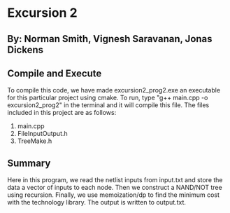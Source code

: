 # Excursion 2 
## By: Norman Smith, Vignesh Saravanan, Jonas Dickens

## Compile and Execute 
To compile this code, we have made excursion2_prog2.exe an executable
for this particular project using cmake. To run, type 
"g++ main.cpp -o excursion2_prog2" in the terminal and it will compile 
this file. The files included in this project are as follows: 
1. main.cpp
2. FileInputOutput.h
3. TreeMake.h

## Summary
Here in this program, we read the netlist inputs from input.txt and store the data a vector of inputs to each node. Then we construct 
a NAND/NOT tree using recursion. Finally, we use memoization/dp to find the minimum cost with the technology library. The 
output is written to output.txt. 